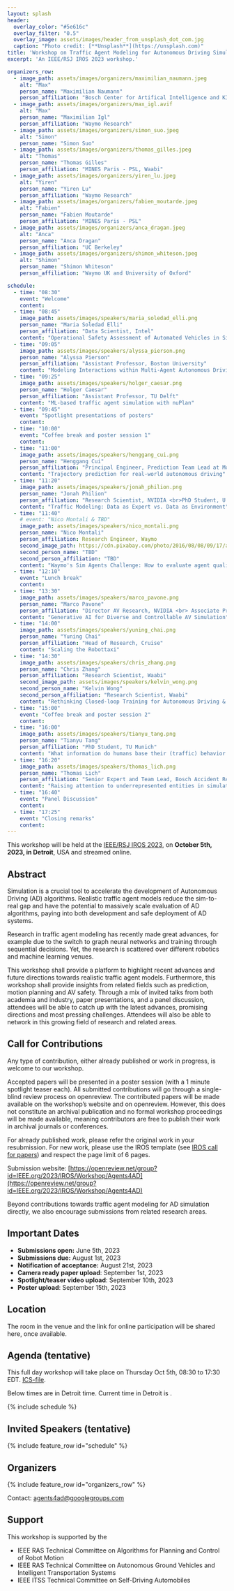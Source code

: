 ```yaml
---
layout: splash
header:
  overlay_color: "#5e616c"
  overlay_filter: "0.5"
  overlay_image: assets/images/header_from_unsplash_dot_com.jpg
  caption: "Photo credit: [**Unsplash**](https://unsplash.com)"
title: 'Workshop on Traffic Agent Modeling for Autonomous Driving Simulation'
excerpt: 'An IEEE/RSJ IROS 2023 workshop.'

organizers_row:
  - image_path: assets/images/organizers/maximilian_naumann.jpeg
    alt: "Max"
    person_name: "Maximilian Naumann"
    person_affiliation: "Bosch Center for Artifical Intelligence and KIT"
  - image_path: assets/images/organizers/max_igl.avif
    alt: "Max"
    person_name: "Maximilian Igl"
    person_affiliation: "Waymo Research"
  - image_path: assets/images/organizers/simon_suo.jpeg
    alt: "Simon"
    person_name: "Simon Suo"
  - image_path: assets/images/organizers/thomas_gilles.jpeg
    alt: "Thomas"
    person_name: "Thomas Gilles"
    person_affiliation: "MINES Paris - PSL, Waabi"
  - image_path: assets/images/organizers/yiren_lu.jpeg
    alt: "Yiren"
    person_name: "Yiren Lu"
    person_affiliation: "Waymo Research"
  - image_path: assets/images/organizers/fabien_moutarde.jpeg
    alt: "Fabien"
    person_name: "Fabien Moutarde"
    person_affiliation: "MINES Paris - PSL"
  - image_path: assets/images/organizers/anca_dragan.jpeg
    alt: "Anca"
    person_name: "Anca Dragan"
    person_affiliation: "UC Berkeley"
  - image_path: assets/images/organizers/shimon_whiteson.jpeg
    alt: "Shimon"
    person_name: "Shimon Whiteson"
    person_affiliation: "Waymo UK and University of Oxford"

schedule:
  - time: "08:30"
    event: "Welcome"
    content: 
  - time: "08:45"
    image_path: assets/images/speakers/maria_soledad_elli.png
    person_name: "Maria Soledad Elli"
    person_affiliation: "Data Scientist, Intel"
    content: "Operational Safety Assessment of Automated Vehicles in Simulation"
  - time: "09:05"
    image_path: assets/images/speakers/alyssa_pierson.png
    person_name: "Alyssa Pierson"
    person_affiliation: "Assistant Professor, Boston University"
    content: "Modeling Interactions within Multi-Agent Autonomous Driving"
  - time: "09:25"
    image_path: assets/images/speakers/holger_caesar.png
    person_name: "Holger Caesar"
    person_affiliation: "Assistant Professor, TU Delft"
    content: "ML-based traffic agent simulation with nuPlan"
  - time: "09:45"
    event: "Spotlight presentations of posters"
    content: 
  - time: "10:00"
    event: "Coffee break and poster session 1"
    content: 
  - time: "11:00"
    image_path: assets/images/speakers/henggang_cui.png
    person_name: "Henggang Cui"
    person_affiliation: "Principal Engineer, Prediction Team Lead at Motional"
    content: "Trajectory prediction for real-world autonomous driving"
  - time: "11:20"
    image_path: assets/images/speakers/jonah_philion.png
    person_name: "Jonah Philion"
    person_affiliation: "Research Scientist, NVIDIA <br>PhD Student, U. of Toronto"
    content: "Traffic Modeling: Data as Expert vs. Data as Environment"
  - time: "11:40"
    # event: "Nico Montali & TBD"
    image_path: assets/images/speakers/nico_montali.png
    person_name: "Nico Montali"
    person_affiliation: Research Engineer, Waymo
    second_image_path: https://cdn.pixabay.com/photo/2016/08/08/09/17/avatar-1577909_640.png
    second_person_name: "TBD"
    second_person_affiliation: "TBD"
    content: "Waymo's Sim Agents Challenge: How to evaluate agent quality? & TBD"
  - time: "12:10"
    event: "Lunch break"
    content: 
  - time: "13:30"
    image_path: assets/images/speakers/marco_pavone.png
    person_name: "Marco Pavone"
    person_affiliation: "Director AV Research, NVIDIA <br> Associate Professor, Stanford University"
    content: "Generative AI for Diverse and Controllable AV Simulation"
  - time: "14:00"
    image_path: assets/images/speakers/yuning_chai.png
    person_name: "Yuning Chai"
    person_affiliation: "Head of Research, Cruise"
    content: "Scaling the Robottaxi"
  - time: "14:30"
    image_path: assets/images/speakers/chris_zhang.png
    person_name: "Chris Zhang"
    person_affiliation: "Research Scientist, Waabi"
    second_image_path: assets/images/speakers/kelvin_wong.png
    second_person_name: "Kelvin Wong"
    second_person_affiliation: "Research Scientist, Waabi"
    content: "Rethinking Closed-loop Training for Autonomous Driving & A Hierarchical Framework for Mixed Reality Traffic Simulation"
  - time: "15:00"
    event: "Coffee break and poster session 2"
    content: 
  - time: "16:00"
    image_path: assets/images/speakers/tianyu_tang.png
    person_name: "Tianyu Tang"
    person_affiliation: "PhD Student, TU Munich"
    content: "What information do humans base their (traffic) behavior decision on - insights from ergonomics"
  - time: "16:20"
    image_path: assets/images/speakers/thomas_lich.png
    person_name: "Thomas Lich"
    person_affiliation: "Senior Expert and Team Lead, Bosch Accident Research"
    content: "Raising attention to underrepresented entities in simulation studies - a perspective from accident research and two-wheeler research"
  - time: "16:40"
    event: "Panel Discussion"
    content: 
  - time: "17:25"
    event: "Closing remarks"
    content: 
---
```


This workshop will be held at the [IEEE/RSJ IROS 2023](https://ieee-iros.org/), on **October 5th, 2023, in Detroit**, USA and streamed online.

## Abstract

Simulation is a crucial tool to accelerate the development of Autonomous Driving (AD) algorithms. Realistic traffic agent models reduce the sim-to-real gap and have the potential to massively scale evaluation of AD algorithms, paying into both development and safe deployment of AD systems.

Research in traffic agent modeling has recently made great advances, for example due to the switch to graph neural networks and training through sequential decisions. Yet, the research is scattered over different robotics and machine learning venues.

This workshop shall provide a platform to highlight recent advances and future directions towards realistic traffic agent models. Furthermore, this workshop shall provide insights from related fields such as prediction, motion planning and AV safety. Through a mix of invited talks from both academia and industry, paper presentations, and a panel discussion, attendees will be able to catch up with the latest advances, promising directions and most pressing challenges. Attendees will also be able to network in this growing field of research and related areas.

## Call for Contributions

Any type of contribution, either already published or work in progress, is welcome to our workshop.

Accepted papers will be presented in a poster session (with a 1 minute spotlight teaser each). All submitted contributions will go through a single-blind review process on openreview. The contributed papers will be made available on the workshop’s website and on openreview. However, this does not constitute an archival publication and no formal workshop proceedings will be made available, meaning contributors are free to publish their work in archival journals or conferences.

For already published work, please refer the original work in your resubmission. For new work, please use the IROS template (see [IROS call for papers](https://ieee-iros.org/call-for-papers/)) and respect the page limit of 6 pages.

Submission website: [https://openreview.net/group?id=IEEE.org/2023/IROS/Workshop/Agents4AD](https://openreview.net/group?id=IEEE.org/2023/IROS/Workshop/Agents4AD)

Beyond contributions towards traffic agent modeling for AD simulation directly, we also encourage submissions from related research areas.

## Important Dates

- **Submissions open:** June 5th, 2023
- **Submissions due:** August 1st, 2023
- **Notification of acceptance:** August 21st, 2023
- **Camera ready paper upload**: September 1st, 2023
- **Spotlight/teaser video upload**: September 10th, 2023
- **Poster upload**: September 15th, 2023

## Location

The room in the venue and the link for online participation will be shared here, once available.

## Agenda (tentative)

<!-- script to display conference time -->
<script>
  var x = setInterval(function() {
    var d = new Date();
    var n = d.toLocaleTimeString("en-US", {timeZone: "America/Detroit", hour: '2-digit', minute:'2-digit', hour12: false})
    document.getElementById("centraltime").innerHTML = n
  }, 1000);
</script>

This full day workshop will take place on Thursday Oct 5th, 08:30 to 17:30 EDT. [ICS-file](assets/TAM-Workshop.ics).

Below times are in Detroit time. Current time in Detroit is <span id="centraltime"></span>.

{% include schedule %}

## Invited Speakers (tentative)

{% include feature_row id="schedule" %}

## Organizers

{% include feature_row id="organizers_row" %}

Contact: [agents4ad@googlegroups.com](mailto:agents4ad@googlegroups.com)

## Support

This workshop is supported by the

- IEEE RAS Technical Committee on Algorithms for Planning and Control of Robot Motion
- IEEE RAS Technical Committee on Autonomous Ground Vehicles and Intelligent Transportation Systems
- IEEE ITSS Technical Committee on Self-Driving Automobiles
